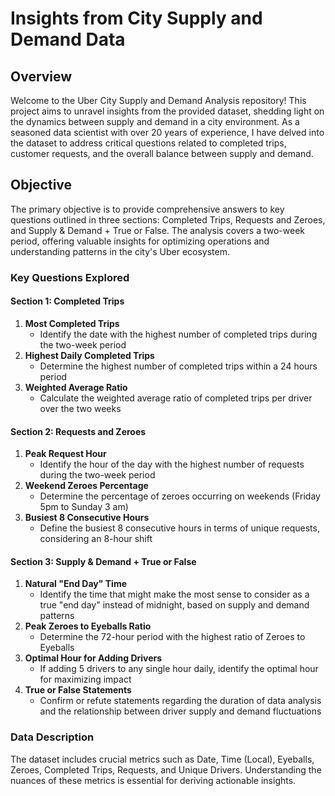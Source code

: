 # Insights from City Supply and Demand Data

## Overview

Welcome to the Uber City Supply and Demand Analysis repository! This project aims to unravel insights from the provided dataset, shedding light on the dynamics between supply and demand in a city environment. As a seasoned data scientist with over 20 years of experience, I have delved into the dataset to address critical questions related to completed trips, customer requests, and the overall balance between supply and demand.

## Objective

The primary objective is to provide comprehensive answers to key questions outlined in three sections: Completed Trips, Requests and Zeroes, and Supply & Demand + True or False. The analysis covers a two-week period, offering valuable insights for optimizing operations and understanding patterns in the city's Uber ecosystem.

### Key Questions Explored

#### __Section 1: Completed Trips__

1. __Most Completed Trips__
   + Identify the date with the highest number of completed trips during the two-week period
2. __Highest Daily Completed Trips__
   + Determine the highest number of completed trips within a 24 hours period
3. __Weighted Average Ratio__
   + Calculate the weighted average ratio of completed trips per driver over the two weeks

#### __Section 2: Requests and Zeroes__

1. __Peak Request Hour__
   + Identify the hour of the day with the highest number of requests during the two-week period
2. __Weekend Zeroes Percentage__
   + Determine the percentage of zeroes occurring on weekends (Friday 5pm to Sunday 3 am)
3. __Busiest 8 Consecutive Hours__
   + Define the busiest 8 consecutive hours in terms of unique requests, considering an 8-hour shift

#### __Section 3: Supply & Demand + True or False__

1. __Natural "End Day" Time__
   + Identify the time that might make the most sense to consider as a true "end day" instead of midnight, based on supply and demand patterns
2. __Peak Zeroes to Eyeballs Ratio__
   + Determine the 72-hour period with the highest ratio of Zeroes to Eyeballs
3. __Optimal Hour for Adding Drivers__
   + If adding 5 drivers to any single hour daily, identify the optimal hour for maximizing impact
4. __True or False Statements__
   + Confirm or refute statements regarding the duration of data analysis and the relationship between driver supply and demand fluctuations
  
### Data Description

The dataset includes crucial metrics such as Date, Time (Local), Eyeballs, Zeroes, Completed Trips, Requests, and Unique Drivers. Understanding the nuances of these metrics is essential for deriving actionable insights.
